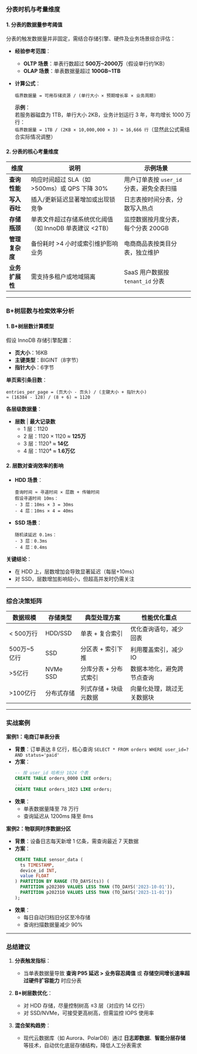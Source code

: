 ### 分表时机与考量维度

#### **1. 分表的数据量参考阈值**
分表的触发数据量并非固定，需结合存储引擎、硬件及业务场景综合评估：

- **经验参考范围**：
  - **OLTP 场景**：单表行数超过 **500万~2000万**（假设单行约1KB）
  - **OLAP 场景**：单表数据量超过 **100GB~1TB**
  
- **计算公式**：
  ```text
  临界数据量 = 可用存储资源 / (单行大小 × 预期增长率 × 业务周期)
  ```
  **示例**：  
  若服务器磁盘为 1TB，单行大小 2KB，业务计划运行 3 年，年均增长 1000 万行：  
  `临界数据量 = 1TB / (2KB × 10,000,000 × 3) ≈ 16,666 行`（显然此公式需结合实际情况调整）

#### **2. 分表的核心考量维度**

| 维度             | 说明                                                                 | 示例场景                                                                 |
|------------------|----------------------------------------------------------------------|--------------------------------------------------------------------------|
| **查询性能**     | 响应时间超过 SLA（如 >500ms）或 QPS 下降 30%                          | 用户订单表按 `user_id` 分表，避免全表扫描                                |
| **写入吞吐**     | 插入/更新延迟显著增加或出现锁竞争                                    | 日志表按时间分表，分散写入热点                                          |
| **存储瓶颈**     | 单表文件超过存储系统优化阈值（如 InnoDB 单表建议 <2TB）               | 监控数据按月度分表，每个分表 200GB                                      |
| **管理复杂度**   | 备份耗时 >4 小时或索引维护影响业务                                   | 电商商品表按类目分表，独立维护                                          |
| **业务扩展性**   | 需支持多租户或地域隔离                                               | SaaS 用户数据按 `tenant_id` 分表                                        |

---

### B+树层数与检索效率分析

#### **1. B+树层数计算模型**
假设 InnoDB 存储引擎配置：
- **页大小**：16KB
- **主键类型**：BIGINT（8字节）
- **指针大小**：6字节

**单页索引条目数**：
```text
entries_per_page = (页大小 - 页头) / (主键大小 + 指针大小) 
≈ (16384 - 128) / (8 + 6) ≈ 1120
```

**各层级数据量**：
- **层数** | **最大记录数**  
  - 1 层：1120  
  - 2 层：1120 × 1120 ≈ **125万**  
  - 3 层：1120³ ≈ **14亿**  
  - 4 层：1120⁴ ≈ **1.6万亿**

#### **2. 层数对查询效率的影响**

- **HDD 场景**：
  ```text
  查询时间 ≈ 寻道时间 × 层数 + 传输时间
  假设寻道时间 10ms：
  - 3 层：10ms × 3 = 30ms
  - 4 层：10ms × 4 = 40ms
  ```
  
- **SSD 场景**：
  ```text
  随机读延迟 0.1ms：
  - 3 层：0.3ms
  - 4 层：0.4ms
  ```

**关键结论**：  
- 在 HDD 上，层数增加会导致显著延迟（每层+10ms）  
- 对 SSD，层数增加影响较小，但超高并发时仍需关注  

---

### 综合决策矩阵

| 数据规模         | 存储类型 | 典型处理方案                          | 性能优化重点                     |
|------------------|----------|---------------------------------------|----------------------------------|
| < 500万行        | HDD/SSD  | 单表 + 复合索引                       | 优化查询语句，减少回表           |
| 500万~5亿行      | SSD      | 分区表 + 索引下推                    | 利用覆盖索引，减少 IO            |
| >5亿行           | NVMe SSD | 分库分表 + 分布式索引                 | 数据本地化，避免跨节点查询       |
| >100亿行         | 分布式存储| 列式存储 + 块级元数据                | 向量化处理，跳过无关数据块       |

---

### 实战案例

**案例1：电商订单表分表**  
- **背景**：订单表达 8 亿行，核心查询 `SELECT * FROM orders WHERE user_id=? AND status='paid'`  
- **方案**：  
  ```sql
  -- 按 user_id 哈希分 1024 个表
  CREATE TABLE orders_0000 LIKE orders;
  ...
  CREATE TABLE orders_1023 LIKE orders;
  ```
- **效果**：  
  - 单表数据量降至 78 万行  
  - 查询延迟从 1200ms 降至 8ms  

**案例2：物联网时序数据分区**  
- **背景**：设备日志每天新增 1 亿条，需查询最近 7 天数据  
- **方案**：  
  ```sql
  CREATE TABLE sensor_data (
    ts TIMESTAMP, 
    device_id INT,
    value FLOAT
  ) PARTITION BY RANGE (TO_DAYS(ts)) (
    PARTITION p202309 VALUES LESS THAN (TO_DAYS('2023-10-01')),
    PARTITION p202310 VALUES LESS THAN (TO_DAYS('2023-11-01'))
  );
  ```
- **效果**：  
  - 每日自动归档旧分区至冷存储  
  - 查询扫描数据量减少 90%  

---

### 总结建议

1. **分表触发指标**：  
   - 当单表数据量导致 **查询 P95 延迟 > 业务容忍阈值** 或 **存储空间增长速率超过硬件扩容能力** 时应分表

2. **B+树层数优化**：  
   - 对 HDD 存储，尽量控制树高 ≤3 层（对应约 14 亿行）  
   - 对 SSD/NVMe，可接受更高树高，但需监控 IOPS 使用率

3. **混合架构趋势**：  
   - 现代云数据库（如 Aurora、PolarDB）通过 **日志即数据**、**智能分层存储** 等技术，自动优化底层存储结构，降低人工分表需求

